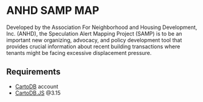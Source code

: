 # ANHD SAMP MAP
Developed by the Association For Neighborhood and Housing Development, Inc.
(ANHD), the Speculation Alert Mapping Project (SAMP) is to be an important new
organizing, advocacy, and policy development tool that provides crucial
information about recent building transactions where tenants might be facing
excessive displacement pressure.


## Requirements
- [CartoDB](#) account
- [CartoDB.JS](#) @3.15


